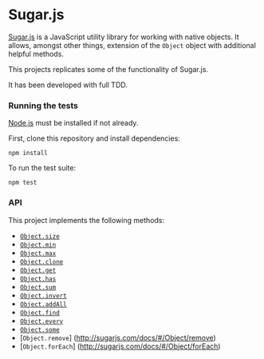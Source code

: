 # Sugar.js

[Sugar.js](https://sugarjs.com/) is a JavaScript utility library for working with native objects. It allows, amongst other things, extension of the `Object` object with additional helpful methods.

This projects replicates some of the functionality of Sugar.js.

It has been developed with full TDD.

### Running the tests

[Node.js](https://nodejs.org/en/) must be installed if not already.

First, clone this repository and install dependencies:

    npm install

To run the test suite:

    npm test

### API

This project implements the following methods:

- [`Object.size`](https://sugarjs.com/docs/#/Object/size)
- [`Object.min`](https://sugarjs.com/docs/#/Object/min)
- [`Object.max`](https://sugarjs.com/docs/#/Object/max)
- [`Object.clone`](https://sugarjs.com/docs/#/Object/clone)
- [`Object.get`](https://sugarjs.com/docs/#/Object/get)
- [`Object.has`](https://sugarjs.com/docs/#/Object/has)
- [`Object.sum`](https://sugarjs.com/docs/#/Object/sum)
- [`Object.invert`](https://sugarjs.com/docs/#/Object/invery)
- [`Object.addAll`](https://sugarjs.com/docs/#/Object/addAll)
- [`Object.find`](https://sugarjs.com/docs/#/Object/find)
- [`Object.every`](https://sugarjs.com/docs/#/Object/every)
- [`Object.some`](https://sugarjs.com/docs/#/Object/some)
- [`Object.remove`] (http://sugarjs.com/docs/#/Object/remove)
- [`Object.forEach`] (http://sugarjs.com/docs/#/Object/forEach)